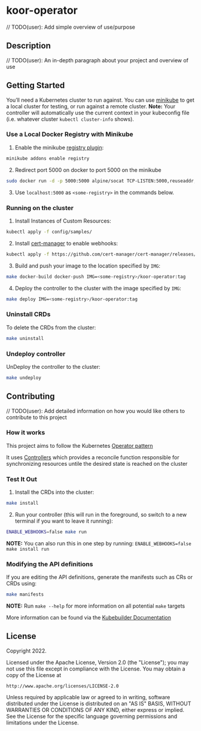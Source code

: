 # koor-operator
// TODO(user): Add simple overview of use/purpose

## Description
// TODO(user): An in-depth paragraph about your project and overview of use

## Getting Started
You’ll need a Kubernetes cluster to run against. You can use [minikube](https://minikube.sigs.k8s.io/docs/start/) to get a local cluster for testing, or run against a remote cluster.
**Note:** Your controller will automatically use the current context in your kubeconfig file (i.e. whatever cluster `kubectl cluster-info` shows).

### Use a Local Docker Registry with Minikube
1. Enable the minikube [registry plugin](https://minikube.sigs.k8s.io/docs/handbook/registry/#docker-on-macos):
```sh
minikube addons enable registry
```

2. Redirect port 5000 on docker to port 5000 on the minikube
```sh
sudo docker run -d -p 5000:5000 alpine/socat TCP-LISTEN:5000,reuseaddr,fork TCP:$(minikube ip):5000
```

3. Use `localhost:5000` as `<some-registry>` in the commands below.

### Running on the cluster
1. Install Instances of Custom Resources:

```sh
kubectl apply -f config/samples/
```

2. Install [cert-manager](https://cert-manager.io/docs/installation/) to enable webhooks:
```sh
kubectl apply -f https://github.com/cert-manager/cert-manager/releases/download/v1.10.1/cert-manager.yaml
```

3. Build and push your image to the location specified by `IMG`:

```sh
make docker-build docker-push IMG=<some-registry>/koor-operator:tag
```

4. Deploy the controller to the cluster with the image specified by `IMG`:

```sh
make deploy IMG=<some-registry>/koor-operator:tag
```

### Uninstall CRDs
To delete the CRDs from the cluster:

```sh
make uninstall
```

### Undeploy controller
UnDeploy the controller to the cluster:

```sh
make undeploy
```

## Contributing
// TODO(user): Add detailed information on how you would like others to contribute to this project

### How it works
This project aims to follow the Kubernetes [Operator pattern](https://kubernetes.io/docs/concepts/extend-kubernetes/operator/)

It uses [Controllers](https://kubernetes.io/docs/concepts/architecture/controller/)
which provides a reconcile function responsible for synchronizing resources untile the desired state is reached on the cluster

### Test It Out
1. Install the CRDs into the cluster:

```sh
make install
```

2. Run your controller (this will run in the foreground, so switch to a new terminal if you want to leave it running):

```sh
ENABLE_WEBHOOKS=false make run
```

**NOTE:** You can also run this in one step by running: `ENABLE_WEBHOOKS=false make install run`

### Modifying the API definitions
If you are editing the API definitions, generate the manifests such as CRs or CRDs using:

```sh
make manifests
```

**NOTE:** Run `make --help` for more information on all potential `make` targets

More information can be found via the [Kubebuilder Documentation](https://book.kubebuilder.io/introduction.html)

## License

Copyright 2022.

Licensed under the Apache License, Version 2.0 (the "License");
you may not use this file except in compliance with the License.
You may obtain a copy of the License at

    http://www.apache.org/licenses/LICENSE-2.0

Unless required by applicable law or agreed to in writing, software
distributed under the License is distributed on an "AS IS" BASIS,
WITHOUT WARRANTIES OR CONDITIONS OF ANY KIND, either express or implied.
See the License for the specific language governing permissions and
limitations under the License.
